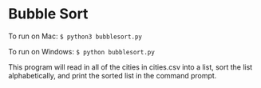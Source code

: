 # Bubble Sort

To run on Mac:
`$ python3 bubblesort.py`

To run on Windows:
`$ python bubblesort.py`

This program will read in all of the cities in cities.csv into a list, sort the list alphabetically, and print the sorted list in the command prompt.